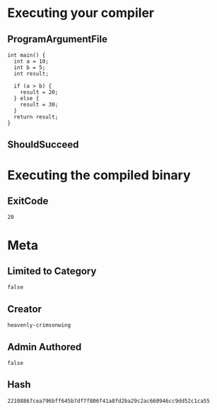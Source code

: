 # Executing your compiler

## ProgramArgumentFile

```
int main() {
  int a = 10;
  int b = 5;
  int result;

  if (a > b) {
    result = 20;
  } else {
    result = 30;
  }
  return result;
}
```

## ShouldSucceed

# Executing the compiled binary

## ExitCode

```
20
```

# Meta

## Limited to Category

```
false
```

## Creator

```
heavenly-crimsonwing
```

## Admin Authored

```
false
```

## Hash

```
22108867cea796bff645b7df7f806f41a8fd2ba29c2ac660946cc9dd52c1ca55
```
